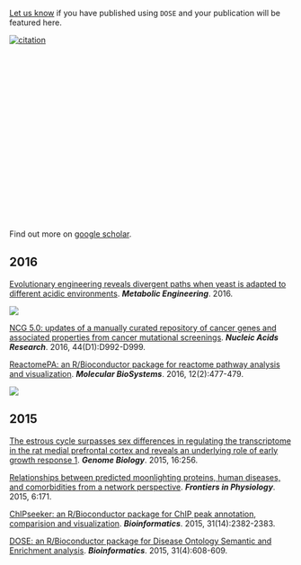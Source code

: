<!-- AddToAny BEGIN -->
<div class="a2a_kit a2a_kit_size_32 a2a_default_style">
<a class="a2a_dd" href="//www.addtoany.com/share"></a>
<a class="a2a_button_facebook"></a>
<a class="a2a_button_twitter"></a>
<a class="a2a_button_google_plus"></a>
<a class="a2a_button_pinterest"></a>
<a class="a2a_button_reddit"></a>
<a class="a2a_button_sina_weibo"></a>
<a class="a2a_button_wechat"></a>
<a class="a2a_button_douban"></a>
</div>
<script async src="//static.addtoany.com/menu/page.js"></script>
<!-- AddToAny END -->

<link rel="stylesheet" href="https://guangchuangyu.github.io/css/academicons.min.css">
<link rel="stylesheet" href="https://guangchuangyu.github.io/css/font-awesome.min.css">


[Let us know](https://github.com/GuangchuangYu/featured_img) if you have published using `DOSE` and your publication will be featured here.


[![citation](https://img.shields.io/badge/cited%20by-21-blue.svg?style=flat)](https://scholar.google.com.hk/scholar?oi=bibs&hl=en&cites=16627502277303919270)

<link rel='stylesheet' href=https://guangchuangyu.github.io/resume/css/morris.css>
<script src='https://guangchuangyu.github.io/resume/css/jquery.min.js' type='text/javascript'></script>
<script src='https://guangchuangyu.github.io/resume/css/raphael-min.js' type='text/javascript'></script>
<script src='https://guangchuangyu.github.io/resume/css/morris-0.4.2.min.js' type='text/javascript'></script>


<style>
  .rChart {
    display: block;
    margin-left: auto; 
    margin-right: auto;
    width: 800px;
    height: 300px;
  }  
  </style>

<div id = 'chart16235be63f22' class = 'rChart morris'></div>
<script type='text/javascript'>
    var chartParams = {
 "element": "chart16235be63f22",
"width":            800,
"height":            400,
"xkey": "year",
"ykeys": [
 "cites" 
],
"data": [
 {
 "year": 2015,
"cites":              9,
"pubid": "Ug5p-4gJ2f0C" 
},
{
 "year": 2016,
"cites":             12,
"pubid": "Ug5p-4gJ2f0C" 
} 
],
"id": "chart16235be63f22",
"labels": "cites" 
},
      chartType = "Bar"
    new Morris[chartType](chartParams)
</script>


Find out more on [<i class="ai ai-google-scholar"></i> google scholar](https://scholar.google.com.hk/scholar?oi=bibs&hl=en&cites=16627502277303919270).

## <i class="fa fa-calendar"></i> 2016

[Evolutionary engineering reveals divergent paths when yeast is adapted to different acidic environments](http://www.sciencedirect.com/science/article/pii/S1096717616301756). ***Metabolic Engineering***. 2016.

![](https://guangchuangyu.github.io/featured_img/DOSE/1-s2.0-S1096717616301756-gr3.jpg)

[NCG 5.0: updates of a manually curated repository of cancer genes and associated properties from cancer mutational screenings](https://nar.oxfordjournals.org/content/44/D1/D992.short). **_Nucleic Acids Research_**. 2016, 44(D1):D992-D999.

[ReactomePA: an R/Bioconductor package for reactome pathway analysis and visualization](http://dx.doi.org/10.1039/C5MB00663E). __*Molecular BioSystems*__. 2016, 12(2):477-479.

![](https://guangchuangyu.github.io/featured_img/DOSE/c5mb00663e-f1_hi-res.gif)

## <i class="fa fa-calendar"></i> 2015

[The estrous cycle surpasses sex differences in regulating the transcriptome in the rat medial prefrontal cortex and reveals an underlying role of early growth response 1](https://genomebiology.biomedcentral.com/articles/10.1186/s13059-015-0815-x). **_Genome Biology_**. 2015, 16:256.

[Relationships between predicted moonlighting proteins, human diseases, and comorbidities from a network perspective](http://www.ncbi.nlm.nih.gov/pmc/articles/PMC4477069/). **_Frontiers in Physiology_**. 2015, 6:171.

[ChIPseeker: an R/Bioconductor package for ChIP peak annotation, comparision and visualization](http://bioinformatics.oxfordjournals.org/cgi/content/abstract/btv145). __*Bioinformatics*__. 2015, 31(14):2382-2383.

[DOSE: an R/Bioconductor package for Disease Ontology Semantic and Enrichment analysis](http://bioinformatics.oxfordjournals.org/cgi/content/abstract/btu684). __*Bioinformatics*__. 2015, 31(4):608-609.
